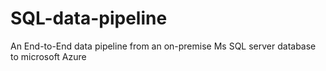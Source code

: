 # SQL-data-pipeline
An End-to-End data pipeline from an on-premise Ms SQL server database to microsoft Azure
